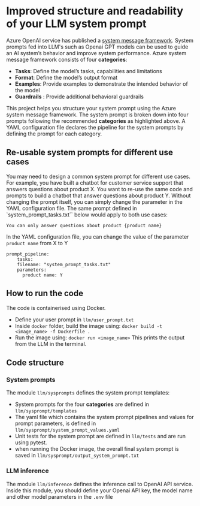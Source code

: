 # Improved structure and readability of your LLM system prompt

Azure OpenAI service has published a [system message framework](https://learn.microsoft.com/en-us/azure/ai-services/openai/concepts/system-message). System prompts fed into LLM's such as Openai GPT models can be used to guide an AI system’s behavior and improve system performance. Azure system message framework consists of four **categories**:
- **Tasks**: Define the model’s tasks, capabilities and limitations
- **Format**: Define the model’s output format
- **Examples**: Provide examples to demonstrate the intended behavior of the model
- **Guardrails**    : Provide additional behavioral guardrails  

This project helps you structure your system prompt using the Azure system message framework.
The system prompt is broken down into four prompts following the recommended **categories** as highlighted above. A YAML configuration file declares the pipeline for the system prompts by defining the prompt for each category. 

## Re-usable system prompts for different use cases
You may need to design a common system prompt for different use cases.
For example, you have built a chatbot for customer service support that answers questions about product X. You want to re-use the same code and prompts to build a chatbot that answer questions about product Y.
Without changing the prompt itself, you can simply change the parameter in the YAML configuration file.
The same prompt defined in `system_prompt_tasks.txt`` below would apply to both use cases:
```
You can only answer questions about product {product name}
```

In the YAML configuration file, you can change the value of the parameter `product name` from X to Y
```
prompt_pipeline:
    tasks: 
    filename: "system_prompt_tasks.txt"
    parameters:
      product name: Y
```
## How to run the code

The code is containerised using Docker. 

- Define your user prompt in `llm/user_prompt.txt`
- Inside `docker` folder, build the image using:
``` docker build -t <image_name> -f Dockerfile . ```
- Run the image using: ```docker run <image_name>```
  This prints the output from the LLM in the terminal.

## Code structure

### System prompts

The module `llm/sysprompts` defines the system prompt templates:

- System prompts for the four **categories** are defined in `llm/sysprompt/templates`
- The yaml file which contains the system prompt pipelines and values for prompt parameters, is defined in `llm/sysprompt/system_prompt_values.yaml`
- Unit tests for the system prompt are defined in `llm/tests` and are run using pytest.
- when running the Docker image, the overall final system prompt is saved in `llm/sysprompt/output_system_prompt.txt`

### LLM inference

The module `llm/inference` defines the inference call to OpenAI API service.
Inside this module, you should define your Openai API key, the model name and other model parameters in the `.env` file

